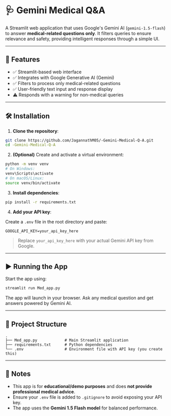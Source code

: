 # 🩺 Gemini Medical Q&A

A Streamlit web application that uses Google's Gemini AI (`gemini-1.5-flash`) to answer **medical-related questions only**. It filters queries to ensure relevance and safety, providing intelligent responses through a simple UI.

---

## 🚀 Features

- ✅ Streamlit-based web interface
- ✅ Integrates with Google Generative AI (Gemini)
- ✅ Filters to process only medical-related questions
- ✅ User-friendly text input and response display
- ⚠️ Responds with a warning for non-medical queries

---

## 🛠️ Installation

1. **Clone the repository**:

```bash
git clone https://github.com/JagannathM05/-Gemini-Medical-Q-A.git
cd -Gemini-Medical-Q-A
````

2. **(Optional)** Create and activate a virtual environment:

```bash
python -m venv venv
# On Windows:
venv\Scripts\activate
# On macOS/Linux:
source venv/bin/activate
```

3. **Install dependencies**:

```bash
pip install -r requirements.txt
```

4. **Add your API key**:

Create a `.env` file in the root directory and paste:

```
GOOGLE_API_KEY=your_api_key_here
```

> Replace `your_api_key_here` with your actual Gemini API key from Google.

---

## ▶️ Running the App

Start the app using:

```bash
streamlit run Med_app.py
```

The app will launch in your browser. Ask any medical question and get answers powered by Gemini AI.

---

## 📁 Project Structure

```
.
├── Med_app.py            # Main Streamlit application
├── requirements.txt      # Python dependencies
└── .env                  # Environment file with API key (you create this)
```

---

## 📌 Notes

* This app is for **educational/demo purposes** and does **not provide professional medical advice**.
* Ensure your `.env` file is added to `.gitignore` to avoid exposing your API key.
* The app uses the **Gemini 1.5 Flash model** for balanced performance.
